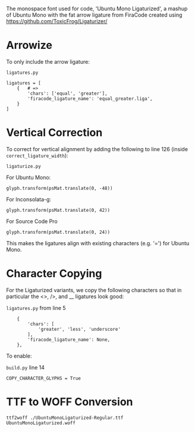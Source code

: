 The monospace font used for code, 'Ubuntu Mono Ligaturized',
a mashup of Ubuntu Mono with the fat arrow ligature from FiraCode
created using https://github.com/ToxicFrog/Ligaturizer/

# Arrowize

To only include the arrow ligature:

`ligatures.py`

```
ligatures = [
    {   # =>
        'chars': ['equal', 'greater'],
        'firacode_ligature_name': 'equal_greater.liga',
    }
]
```

# Vertical Correction

To correct for vertical alignment by adding the following to line 126 (inside `correct_ligature_width`):

`ligaturize.py`

For Ubuntu Mono:

```
glyph.transform(psMat.translate(0, -48))
```

For Inconsolata-g:

```
glyph.transform(psMat.translate(0, 42))
```

For Source Code Pro

```
glyph.transform(psMat.translate(0, 24))
```

This makes the ligatures align with existing characters (e.g. '=') for Ubuntu Mono.

# Character Copying

For the Ligaturized variants, we copy the following characters so that in particular the <>, />, and __ ligatures look good:

`ligatures.py` from line 5

```
    {   
        'chars': [
            'greater', 'less', 'underscore'
        ],  
        'firacode_ligature_name': None,
    },  
```

To enable:

`build.py` line 14

```
COPY_CHARACTER_GLYPHS = True
```

# TTF to WOFF Conversion

```
ttf2woff ./UbuntuMonoLigaturized-Regular.ttf UbuntuMonoLigaturized.woff
```
